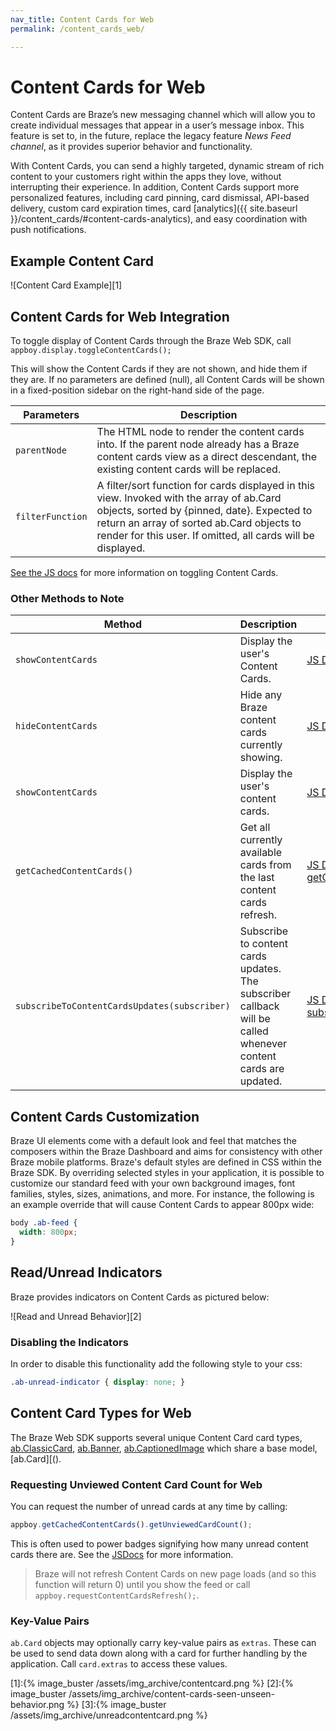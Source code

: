 ```yaml
---
nav_title: Content Cards for Web
permalink: /content_cards_web/

---
```

# Content Cards for Web

Content Cards are Braze’s new messaging channel which will allow you to create individual messages that appear in a user’s message inbox. This feature is set to, in the future, replace the legacy feature _News Feed channel_, as it provides superior behavior and functionality.

With Content Cards, you can send a highly targeted, dynamic stream of rich content to your customers right within the apps they love, without interrupting their experience. In addition, Content Cards support more personalized features, including card pinning, card dismissal, API-based delivery, custom card expiration times, card [analytics]({{ site.baseurl }}/content_cards/#content-cards-analytics), and easy coordination with push notifications.


## Example Content Card


![Content Card Example][1]


## Content Cards for Web Integration

To toggle display of Content Cards through the Braze Web SDK, call
`appboy.display.toggleContentCards();`


This will show the Content Cards if they are not shown, and hide them if they are. If no parameters are defined (null), all Content Cards will be shown in a fixed-position sidebar on the right-hand side of the page.

|Parameters | Description |
|---|---|
|`parentNode` | The HTML node to render the content cards into. If the parent node already has a Braze content cards view as a direct descendant, the existing content cards will be replaced. |
|`filterFunction` | A filter/sort function for cards displayed in this view. Invoked with the array of ab.Card objects, sorted by {pinned, date}. Expected to return an array of sorted ab.Card objects to render for this user. If omitted, all cards will be displayed. |

[See the JS docs](https://js.appboycdn.com/web-sdk/latest/doc/module-display.html#.toggleContentCards) for more information on toggling Content Cards.

### Other Methods to Note

|Method | Description | Link|
|---|---|---|
|`showContentCards`| Display the user's Content Cards. | [JS Docs for showContentCards](https://js.appboycdn.com/web-sdk/latest/doc/module-display.html#.showContentCards)|
|`hideContentCards`| Hide any Braze content cards currently showing. | [JS Docs for hideContentCards](https://js.appboycdn.com/web-sdk/latest/doc/module-display.html#.hideContentCards)
|`showContentCards`| Display the user's content cards. | [JS Docs for showContentCards](https://js.appboycdn.com/web-sdk/latest/doc/module-display.html#.showContentCards)
|`getCachedContentCards()`|Get all currently available cards from the last content cards refresh.| [JS Docs for getCachedContentCards](https://js.appboycdn.com/web-sdk/latest/doc/module-appboy.html#.getCachedContentCards)|
|`subscribeToContentCardsUpdates(subscriber)`| Subscribe to content cards updates. The subscriber callback will be called whenever content cards are updated. |  [JS Docs for subscribeToContentCardsUpdates](https://js.appboycdn.com/web-sdk/latest/doc/module-appboy.html#.getCachedContentCards)|


## Content Cards Customization

Braze UI elements come with a default look and feel that matches the composers within the Braze Dashboard and aims for consistency with other Braze mobile platforms. Braze's default styles are defined in CSS within the Braze SDK. By overriding selected styles in your application, it is possible to customize our standard feed with your own background images, font families, styles, sizes, animations, and more. For instance, the following is an example override that will cause Content Cards to appear 800px wide:

``` css
body .ab-feed {
  width: 800px;
}
```


## Read/Unread Indicators

Braze provides indicators on Content Cards as pictured below:

![Read and Unread Behavior][2]

### Disabling the Indicators

In order to disable this functionality add the following style to your css:

``` css
.ab-unread-indicator { display: none; }
```

## Content Card Types for Web
The Braze Web SDK supports several unique Content Card card types, [ab.ClassicCard](), [ab.Banner](), [ab.CaptionedImage]() which share a base model, [ab.Card][().

### Requesting Unviewed Content Card Count for Web

You can request the number of unread cards at any time by calling:

``` javascript
appboy.getCachedContentCards().getUnviewedCardCount();
```

This is often used to power badges signifying how many unread content cards there are. See the [JSDocs](https://js.appboycdn.com/web-sdk/latest/doc/ab.ContentCards.html#toc4) for more information.

> Braze will not refresh Content Cards on new page loads (and so this function will return 0) until you show the feed or call `appboy.requestContentCardsRefresh();`.

### Key-Value Pairs
`ab.Card` objects may optionally carry key-value pairs as `extras`. These can be used to send data down along with a card for further handling by the application. Call `card.extras` to access these values.




[1]:{% image_buster /assets/img_archive/contentcard.png %}
[2]:{% image_buster /assets/img_archive/content-cards-seen-unseen-behavior.png %}
[3]:{% image_buster /assets/img_archive/unreadcontentcard.png %}
